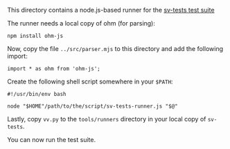 This directory contains a node.js-based runner for the [sv-tests test suite](https://github.com/chipsalliance/sv-tests)

The runner needs a local copy of ohm (for parsing):

```
npm install ohm-js
```

Now, copy the file `../src/parser.mjs` to this directory and add the following import:

```
import * as ohm from 'ohm-js';
```

Create the following shell script somewhere in your `$PATH`:

```
#!/usr/bin/env bash

node "$HOME"/path/to/the/script/sv-tests-runner.js "$@"
```

Lastly, copy `vv.py` to the `tools/runners` directory in your local copy of `sv-tests`.

You can now run the test suite.
